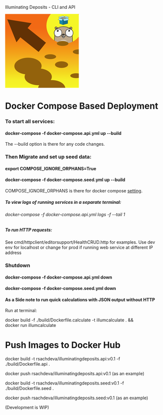 Illuminating Deposits - CLI and API

![Illuminating Deposits Project Logo](logo.png)

# Docker Compose Based Deployment
 
### To start all services:
#### docker-compose -f docker-compose.api.yml up --build

The --build option is there for any code changes.

### Then Migrate and set up seed data:
#### export COMPOSE_IGNORE_ORPHANS=True
#### docker-compose -f docker-compose.seed.yml up --build

COMPOSE_IGNORE_ORPHANS is there for 
docker compose [setting](https://docs.docker.com/compose/reference/envvars/#compose_ignore_orphans).

##### To view logs of running services in a separate terminal:
###### docker-compose -f docker-compose.api.yml logs -f --tail 1

##### To run HTTP requests:
See cmd/httpclient/editorsupport/HealthCRUD.http for examples.
Use dev env for localhost or change for prod if running web service at different IP address


### Shutdown 

#### docker-compose -f docker-compose.api.yml down
#### docker-compose -f docker-compose.seed.yml down

#### As a Side note to run quick calculations with JSON output without HTTP 
Run at terminal:

docker build -f ./build/Dockerfile.calculate -t illumcalculate  . && \
docker run illumcalculate

# Push Images to Docker Hub

docker build -t rsachdeva/illuminatingdeposits.api:v0.1 -f ./build/Dockerfile.api .  

docker push rsachdeva/illuminatingdeposits.api:v0.1 (as an example) 

docker build -t rsachdeva/illuminatingdeposits.seed:v0.1 -f ./build/Dockerfile.seed . 

docker push rsachdeva/illuminatingdeposits.seed:v0.1 (as an example) 


(Development is WIP)